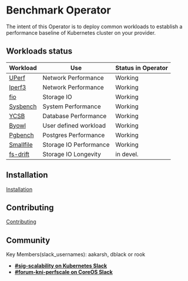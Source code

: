 # Benchmark Operator

The intent of this Operator is to deploy common workloads to establish
a performance baseline of Kubernetes cluster on your provider.

## Workloads status

| Workload                       | Use                    | Status in Operator |
| ------------------------------ | ---------------------- | ------------------ |
| [UPerf](docs/uperf.md)         | Network Performance    | Working            |
| [Iperf3](docs/iperf3.md)       | Network Performance    | Working            |
| [fio](docs/fio_distributed.md) | Storage IO             | Working            |
| [Sysbench](docs/sysbench.md)   | System Performance     | Working            |
| [YCSB](docs/ycsb.md)           | Database Performance   | Working            |
| [Byowl](docs/byowl.md)         | User defined workload  | Working            |
| [Pgbench](docs/pgbench.md)     | Postgres Performance   | Working            |
| [Smallfile](docs/smallfile.md) | Storage IO Performance | Working            |
| [fs-drift](docs/fs-drift.md)   | Storage IO Longevity   | in devel.          |


## Installation
[Installation](docs/installation.md)

## Contributing
[Contributing](CONTRIBUTE.md)

## Community
Key Members(slack_usernames): aakarsh, dblack or rook
* [**#sig-scalability on Kubernetes Slack**](https://kubernetes.slack.com)
* [**#forum-kni-perfscale on CoreOS Slack**](https://coreos.slack.com)
